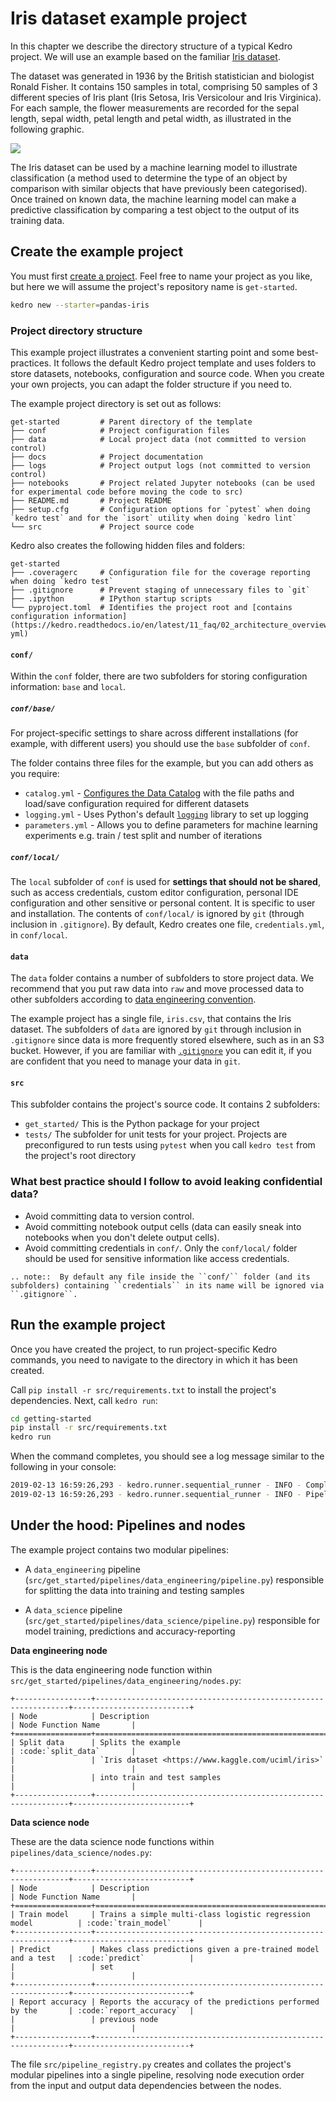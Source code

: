 # Iris dataset example project

In this chapter we describe the directory structure of a typical Kedro project. We will use an example based on the familiar [Iris dataset](https://www.kaggle.com/uciml/iris).

The dataset was generated in 1936 by the British statistician and biologist Ronald Fisher. It contains 150 samples in total, comprising 50 samples of 3 different species of Iris plant (Iris Setosa, Iris Versicolour and Iris Virginica). For each sample, the flower measurements are recorded for the sepal length, sepal width, petal length and petal width, as illustrated in the following graphic.

![](../meta/images/iris_measurements.png)

The Iris dataset can be used by a machine learning model to illustrate classification (a method used to determine the type of an object by comparison with similar objects that have previously been categorised). Once trained on known data, the machine learning model can make a predictive classification by comparing a test object to the output of its training data.

## Create the example project

You must first [create a project](./04_new_project.md). Feel free to name your project as you like, but here we will assume the project's repository name is `get-started`.

```bash
kedro new --starter=pandas-iris
```

### Project directory structure

This example project illustrates a convenient starting point and some best-practices. It follows the default Kedro project template and uses folders to store datasets, notebooks, configuration and source code. When you create your own projects, you can adapt the folder structure if you need to.

The example project directory is set out as follows:

```
get-started         # Parent directory of the template
├── conf            # Project configuration files
├── data            # Local project data (not committed to version control)
├── docs            # Project documentation
├── logs            # Project output logs (not committed to version control)
├── notebooks       # Project related Jupyter notebooks (can be used for experimental code before moving the code to src)
├── README.md       # Project README
├── setup.cfg       # Configuration options for `pytest` when doing `kedro test` and for the `isort` utility when doing `kedro lint`
└── src             # Project source code
```

Kedro also creates the following hidden files and folders:

```
get-started
├── .coveragerc     # Configuration file for the coverage reporting when doing `kedro test`
├── .gitignore      # Prevent staging of unnecessary files to `git`
├── .ipython        # IPython startup scripts
└── pyproject.toml  # Identifies the project root and [contains configuration information](https://kedro.readthedocs.io/en/latest/11_faq/02_architecture_overview.html#kedro-yml)
```

#### `conf/`

Within the `conf` folder, there are two subfolders for storing configuration information: `base` and `local`.

##### `conf/base/`

For project-specific settings to share across different installations (for example, with different users) you should use the `base` subfolder of `conf`.

The folder contains three files for the example, but you can add others as you require:

-   `catalog.yml` - [Configures the Data Catalog](../05_data/01_data_catalog.md#using-the-data-catalog-within-kedro-configuration) with the file paths and load/save configuration required for different datasets
-   `logging.yml` - Uses Python's default [`logging`](https://docs.python.org/3/library/logging.html) library to set up logging
-   `parameters.yml` - Allows you to define parameters for machine learning experiments e.g. train / test split and number of iterations

##### `conf/local/`

The `local` subfolder of `conf` is used for **settings that should not be shared**, such as access credentials, custom editor configuration, personal IDE configuration and other sensitive or personal content. It is specific to user and installation. The contents of `conf/local/` is ignored by `git` (through inclusion in `.gitignore`). By default, Kedro creates one file, `credentials.yml`, in `conf/local`.

#### `data`

The `data` folder contains a number of subfolders to store project data. We recommend that you put raw data into `raw` and move processed data to other subfolders according to [data engineering convention](../12_faq/01_faq.md#what-is-data-engineering-convention).

The example project has a single file, `iris.csv`, that contains the Iris dataset. The subfolders of `data` are ignored by `git` through inclusion in `.gitignore` since data is more frequently stored elsewhere, such as in an S3 bucket. However, if you are familiar with [`.gitignore`](https://docs.github.com/en/github/using-git/ignoring-files) you can edit it, if you are confident that you need to manage your data in `git`.

#### `src`

This subfolder contains the project's source code. It contains 2 subfolders:

-   `get_started/` This is the Python package for your project
-   `tests/` The subfolder for unit tests for your project. Projects are preconfigured to run tests using `pytest` when you call `kedro test` from the project's root directory

### What best practice should I follow to avoid leaking confidential data?

* Avoid committing data to version control.
* Avoid committing notebook output cells (data can easily sneak into notebooks when you don't delete output cells).
* Avoid committing credentials in `conf/`. Only the `conf/local/` folder should be used for sensitive information like access credentials.

```eval_rst
.. note::  By default any file inside the ``conf/`` folder (and its subfolders) containing ``credentials`` in its name will be ignored via ``.gitignore``.
```


## Run the example project

Once you have created the project, to run project-specific Kedro commands, you need to navigate to the directory in which it has been created.

Call `pip install -r src/requirements.txt` to install the project's dependencies. Next, call `kedro run`:

```bash
cd getting-started
pip install -r src/requirements.txt
kedro run
```

When the command completes, you should see a log message similar to the following in your console:

```bash
2019-02-13 16:59:26,293 - kedro.runner.sequential_runner - INFO - Completed 4 out of 4 tasks
2019-02-13 16:59:26,293 - kedro.runner.sequential_runner - INFO - Pipeline execution completed successfully.
```

## Under the hood: Pipelines and nodes

The example project contains two modular pipelines:

- A `data_engineering` pipeline (`src/get_started/pipelines/data_engineering/pipeline.py`) responsible for splitting the data into training and testing samples

- A `data_science` pipeline (`src/get_started/pipelines/data_science/pipeline.py`) responsible for model training, predictions and accuracy-reporting


**Data engineering node**

This is the data engineering node function within `src/get_started/pipelines/data_engineering/nodes.py`:

```eval_rst
+-----------------+----------------------------------------------------------------+--------------------------+
| Node            | Description                                                    | Node Function Name       |
+=================+================================================================+==========================+
| Split data      | Splits the example                                             | :code:`split_data`       |
|                 | `Iris dataset <https://www.kaggle.com/uciml/iris>`             |                          |
|                 | into train and test samples                                    |                          |
+-----------------+----------------------------------------------------------------+--------------------------+
```

**Data science node**

These are the data science node functions within `pipelines/data_science/nodes.py`:

```eval_rst
+-----------------+----------------------------------------------------------------+--------------------------+
| Node            | Description                                                    | Node Function Name       |
+=================+================================================================+==========================+
| Train model     | Trains a simple multi-class logistic regression model          | :code:`train_model`      |
+-----------------+----------------------------------------------------------------+--------------------------+
| Predict         | Makes class predictions given a pre-trained model and a test   | :code:`predict`          |
|                 | set                                                            |                          |
+-----------------+----------------------------------------------------------------+--------------------------+
| Report accuracy | Reports the accuracy of the predictions performed by the       | :code:`report_accuracy`  |
|                 | previous node                                                  |                          |
+-----------------+----------------------------------------------------------------+--------------------------+
```


The file `src/pipeline_registry.py` creates and collates the project's modular pipelines into a single pipeline, resolving node execution order from the input and output data dependencies between the nodes.
